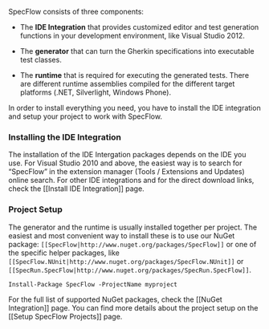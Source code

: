SpecFlow consists of three components:

* The **IDE Integration** that provides customized editor and test generation functions in your development environment, like Visual Studio 2012.

* The **generator** that can turn the Gherkin specifications into executable test classes.

* The **runtime** that is required for executing the generated tests. There are different runtime assemblies compiled for the different target platforms (.NET, Silverlight, Windows Phone).

In order to install everything you need, you have to install the IDE integration and setup your project to work with SpecFlow. 

### Installing the IDE Integration

The installation of the IDE Intergation packages depends on the IDE you use. For Visual Studio 2010 and above, the easiest way is to search for “SpecFlow” in the extension manager (Tools / Extensions and Updates) online search. For other IDE integrations and for the direct download links, check the [[Install IDE Integration]] page.

### Project Setup

The generator and the runtime is usually installed together per project. The easiest and most convenient way to install these is to use our NuGet package: `[[SpecFlow|http://www.nuget.org/packages/SpecFlow]]` or one of the specific helper packages, like `[[SpecFlow.NUnit|http://www.nuget.org/packages/SpecFlow.NUnit]]` or `[[SpecRun.SpecFlow|http://www.nuget.org/packages/SpecRun.SpecFlow]]`. 

```
Install-Package SpecFlow -ProjectName myproject
```

For the full list of supported NuGet packages, check the [[NuGet Integration]] page. You can find more details about the project setup on the [[Setup SpecFlow Projects]] page.

